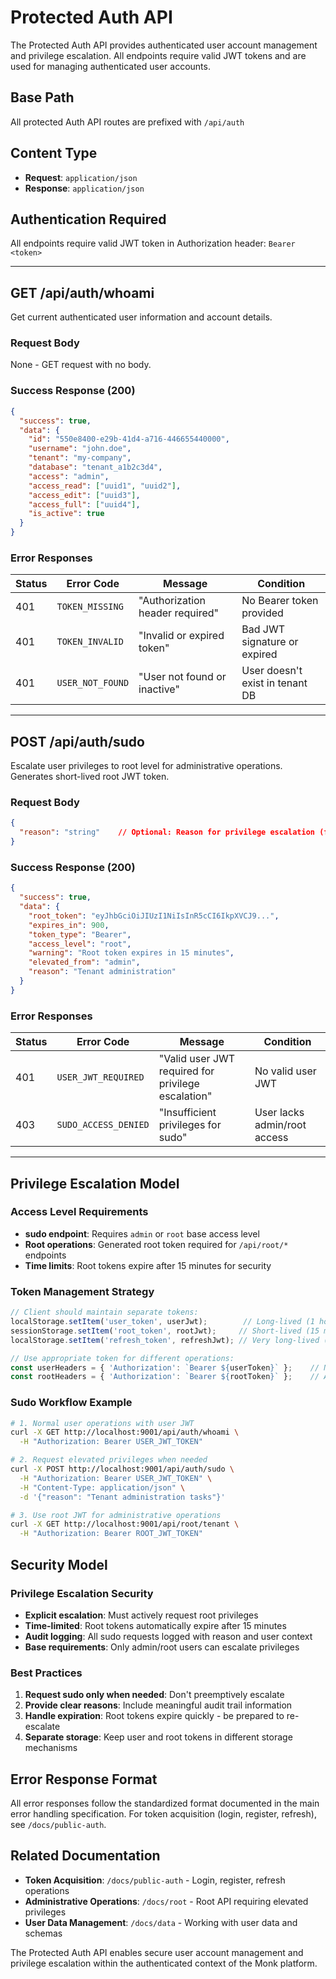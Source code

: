 # Protected Auth API

The Protected Auth API provides authenticated user account management and privilege escalation. All endpoints require valid JWT tokens and are used for managing authenticated user accounts.

## Base Path
All protected Auth API routes are prefixed with `/api/auth`

## Content Type
- **Request**: `application/json`
- **Response**: `application/json`

## Authentication Required
All endpoints require valid JWT token in Authorization header: `Bearer <token>`

---

## GET /api/auth/whoami

Get current authenticated user information and account details.

### Request Body
None - GET request with no body.

### Success Response (200)
```json
{
  "success": true,
  "data": {
    "id": "550e8400-e29b-41d4-a716-446655440000",
    "username": "john.doe",
    "tenant": "my-company", 
    "database": "tenant_a1b2c3d4",
    "access": "admin",
    "access_read": ["uuid1", "uuid2"],
    "access_edit": ["uuid3"],
    "access_full": ["uuid4"],
    "is_active": true
  }
}
```

### Error Responses

| Status | Error Code | Message | Condition |
|--------|------------|---------|-----------|
| 401 | `TOKEN_MISSING` | "Authorization header required" | No Bearer token provided |
| 401 | `TOKEN_INVALID` | "Invalid or expired token" | Bad JWT signature or expired |
| 401 | `USER_NOT_FOUND` | "User not found or inactive" | User doesn't exist in tenant DB |

---

## POST /api/auth/sudo

Escalate user privileges to root level for administrative operations. Generates short-lived root JWT token.

### Request Body
```json
{
  "reason": "string"    // Optional: Reason for privilege escalation (for audit trail)
}
```

### Success Response (200)
```json
{
  "success": true,
  "data": {
    "root_token": "eyJhbGciOiJIUzI1NiIsInR5cCI6IkpXVCJ9...",
    "expires_in": 900,
    "token_type": "Bearer",
    "access_level": "root",
    "warning": "Root token expires in 15 minutes",
    "elevated_from": "admin",
    "reason": "Tenant administration"
  }
}
```

### Error Responses

| Status | Error Code | Message | Condition |
|--------|------------|---------|-----------|
| 401 | `USER_JWT_REQUIRED` | "Valid user JWT required for privilege escalation" | No valid user JWT |
| 403 | `SUDO_ACCESS_DENIED` | "Insufficient privileges for sudo" | User lacks admin/root access |

---

## Privilege Escalation Model

### Access Level Requirements
- **sudo endpoint**: Requires `admin` or `root` base access level
- **Root operations**: Generated root token required for `/api/root/*` endpoints
- **Time limits**: Root tokens expire after 15 minutes for security

### Token Management Strategy
```javascript
// Client should maintain separate tokens:
localStorage.setItem('user_token', userJwt);        // Long-lived (1 hour)
sessionStorage.setItem('root_token', rootJwt);     // Short-lived (15 minutes) 
localStorage.setItem('refresh_token', refreshJwt); // Very long-lived (30 days)

// Use appropriate token for different operations:
const userHeaders = { 'Authorization': `Bearer ${userToken}` };    // Normal operations
const rootHeaders = { 'Authorization': `Bearer ${rootToken}` };    // Administrative operations
```

### Sudo Workflow Example
```bash
# 1. Normal user operations with user JWT
curl -X GET http://localhost:9001/api/auth/whoami \
  -H "Authorization: Bearer USER_JWT_TOKEN"

# 2. Request elevated privileges when needed
curl -X POST http://localhost:9001/api/auth/sudo \
  -H "Authorization: Bearer USER_JWT_TOKEN" \
  -H "Content-Type: application/json" \
  -d '{"reason": "Tenant administration tasks"}'

# 3. Use root JWT for administrative operations  
curl -X GET http://localhost:9001/api/root/tenant \
  -H "Authorization: Bearer ROOT_JWT_TOKEN"
```

## Security Model

### Privilege Escalation Security
- **Explicit escalation**: Must actively request root privileges
- **Time-limited**: Root tokens automatically expire after 15 minutes
- **Audit logging**: All sudo requests logged with reason and user context
- **Base requirements**: Only admin/root users can escalate privileges

### Best Practices
1. **Request sudo only when needed**: Don't preemptively escalate
2. **Provide clear reasons**: Include meaningful audit trail information  
3. **Handle expiration**: Root tokens expire quickly - be prepared to re-escalate
4. **Separate storage**: Keep user and root tokens in different storage mechanisms

## Error Response Format

All error responses follow the standardized format documented in the main error handling specification. For token acquisition (login, register, refresh), see `/docs/public-auth`.

## Related Documentation

- **Token Acquisition**: `/docs/public-auth` - Login, register, refresh operations
- **Administrative Operations**: `/docs/root` - Root API requiring elevated privileges  
- **User Data Management**: `/docs/data` - Working with user data and schemas

The Protected Auth API enables secure user account management and privilege escalation within the authenticated context of the Monk platform.